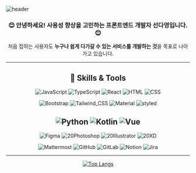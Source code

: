 ![header](https://capsule-render.vercel.app/api?type=soft&&color=0:AACAEF,100:FDE7F9&height=200&section=header&text=Dayeong%20Seon&fontColor=380036&fontSize=44)

<div align="center">
<h3>😊 안녕하세요! 사용성 향상을 고민하는 프론트엔드 개발자 선다영입니다. 😊</h3>

처음 접하는 사용자도 **누구나 쉽게 다가갈 수 있는 서비스를 개발하는 것**을 목표로 나아가고 있습니다.

---

## 🎨 Skills & Tools

![JavaScript](https://img.shields.io/badge/JavaScript-F7DF1E?style=for-the-badge&logo=JavaScript&logoColor=white)
![TypeScript](https://img.shields.io/badge/TypeScript-007ACC?style=for-the-badge&logo=typescript&logoColor=white)
![React](https://img.shields.io/badge/React-20232A?style=for-the-badge&logo=react&logoColor=61DAFB)
![HTML](https://img.shields.io/badge/HTML5-E34F26?style=for-the-badge&logo=html5&logoColor=white)
![CSS](https://img.shields.io/badge/CSS3-1572B6?style=for-the-badge&logo=css3&logoColor=white)

![Bootstrap](https://img.shields.io/badge/Bootstrap-563D7C?style=for-the-badge&logo=bootstrap&logoColor=white)
![Tailwind_CSS](https://img.shields.io/badge/Tailwind_CSS-38B2AC?style=for-the-badge&logo=tailwind-css&logoColor=white)
![Material](https://img.shields.io/badge/Material--UI-0081CB?style=for-the-badge&logo=material-ui&logoColor=white)
![styled](https://img.shields.io/badge/styled--components-DB7093?style=for-the-badge&logo=styled-components&logoColor=white)

![Python](https://img.shields.io/badge/Python-3776AB?style=for-the-badge&logo=python&logoColor=white)
![Kotlin](https://img.shields.io/badge/Kotlin-0095D5?&style=for-the-badge&logo=kotlin&logoColor=white)
![Vue](https://img.shields.io/badge/Vue.js-35495E?style=for-the-badge&logo=vue.js&logoColor=4FC08D)
---
![Figma](https://img.shields.io/badge/Figma-F24E1E?style=for-the-badge&logo=figma&logoColor=white)
![20Photoshop](https://img.shields.io/badge/Adobe%20Photoshop-31A8FF?style=for-the-badge&logo=Adobe%20Photoshop&logoColor=black)
![20Illustrator](https://img.shields.io/badge/Adobe%20Illustrator-FF9A00?style=for-the-badge&logo=adobe%20illustrator&logoColor=white)
![20XD](https://img.shields.io/badge/Adobe%20XD-470137?style=for-the-badge&logo=Adobe%20XD&logoColor=#FF61F6)

![Mattermost](https://img.shields.io/badge/Mattermost-0058CC?style=for-the-badge&logo=Mattermost&logoColor=white)
![GitHub](https://img.shields.io/badge/GitHub-100000?style=for-the-badge&logo=github&logoColor=white)
![GitLab](https://img.shields.io/badge/GitLab-330F63?style=for-the-badge&logo=gitlab&logoColor=white)
![Notion](https://img.shields.io/badge/Notion-%23000000.svg?style=for-the-badge&logo=notion&logoColor=white)
![Jira](https://img.shields.io/badge/Jira-0052CC?style=for-the-badge&logo=Jira&logoColor=white)

---
[![Top Langs](https://github-readme-stats.vercel.app/api/top-langs/?username=seondy&layout=compact)](https://github.com/seondy/github-readme-stats)
</div>
